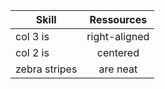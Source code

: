 | Skill | Ressources |
| ----- |:-----------:|
| col 3 is  | right-aligned<br> |
| col 2 is      | centered      |
| zebra stripes | are neat      |